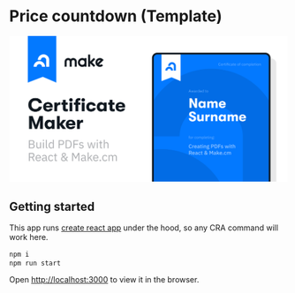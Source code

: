 # Price countdown (Template)

<img src="https://raw.githubusercontent.com/jamesrplee/certificate-app/main/public/og-image.png">

<br/>

## Getting started

This app runs [create react app](https://create-react-app.dev/docs/getting-started) under the hood, so any CRA command will work here.

```
npm i
npm run start
```

Open [http://localhost:3000](http://localhost:3000) to view it in the browser.